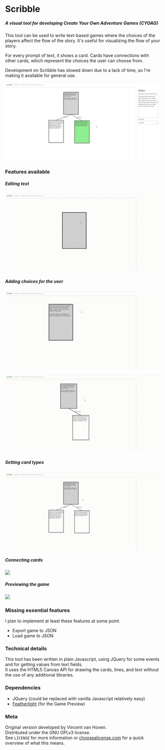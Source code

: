 # Scribble
##### A visual tool for developing Create Your Own Adventure Games (CYOAG)
This tool can be used to write text-based games where the choices of the players affect the flow of the story. It's useful for visualizing the flow of your story.

For every prompt of text, it shows a card. Cards have connections with other cards, which represent the choices the user can choose from.  

Development on Scribble has slowed down due to a lack of time, so I'm making it available for general use.  

![](img/screenshot.jpg)

### Features available
##### Editing text
![](img/editing_cards.gif)

##### Adding choices for the user
![](img/add_user_choice.gif)

![](img/add_user_choice_2.gif)

##### Setting card types
![](img/card_types.gif)

##### Connecting cards
![](img/connecting_cards.gif)

##### Previewing the game
![](img/preview_mode.gif)

### Missing essential features
I plan to implement at least these features at some point.
- Export game to JSON
- Load game to JSON

### Technical details
This tool has been written in plain Javascript, using JQuery for some events and for getting values from text fields.  
It uses the HTML5 Canvas API for drawing the cards, lines, and text without the use of any additional libraries.

### Dependencies
- JQuery (could be replaced with vanilla Javascript relatively easy)
- [Featherlight](https://github.com/noelboss/featherlight "Featherlight on Github") (for the Game Preview)


### Meta
Original version developed by Vincent van Hoven.  
Distributed under the GNU GPLv3 license.  
See `LICENSE` for more information or [choosealicense.com](https://choosealicense.com/licenses/gpl-3.0) for a quick overview of what this means.